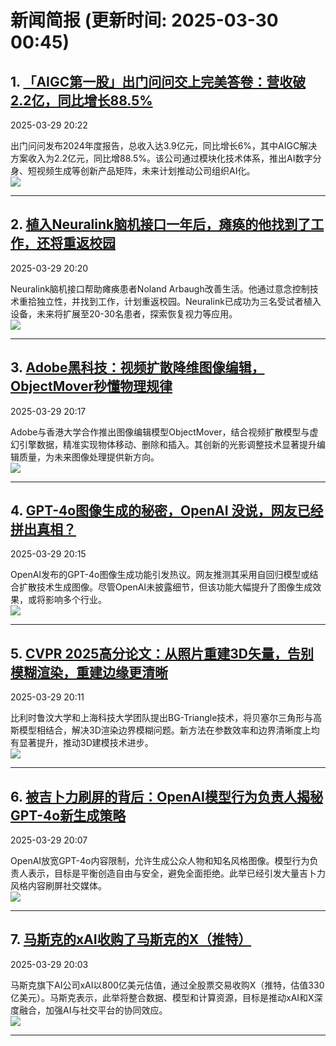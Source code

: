 # 新闻简报 (更新时间: 2025-03-30 00:45)

## 1. [「AIGC第一股」出门问问交上完美答卷：营收破2.2亿，同比增长88.5%](https://www.jiqizhixin.com/articles/2025-03-29-7)   
2025-03-29 20:22  

出门问问发布2024年度报告，总收入达3.9亿元，同比增长6%，其中AIGC解决方案收入为2.2亿元，同比增88.5%。该公司通过模块化技术体系，推出AI数字分身、短视频生成等创新产品矩阵，未来计划推动公司组织AI化。  
![](https://image.jiqizhixin.com/uploads/editor/a380ef4d-5f4b-409c-bbe3-28ed1d42f348/640.png)  

---

## 2. [植入Neuralink脑机接口一年后，瘫痪的他找到了工作，还将重返校园](https://www.jiqizhixin.com/articles/2025-03-29-6)   
2025-03-29 20:20  

Neuralink脑机接口帮助瘫痪患者Noland Arbaugh改善生活。他通过意念控制技术重拾独立性，并找到工作，计划重返校园。Neuralink已成功为三名受试者植入设备，未来将扩展至20-30名患者，探索恢复视力等应用。  
![](https://image.jiqizhixin.com/uploads/editor/e5cdc4a4-d2cf-43d5-a5e6-5585a8f54911/640.png)  

---

## 3. [Adobe黑科技：视频扩散降维图像编辑，ObjectMover秒懂物理规律](https://www.jiqizhixin.com/articles/2025-03-29-5)   
2025-03-29 20:17  

Adobe与香港大学合作推出图像编辑模型ObjectMover，结合视频扩散模型与虚幻引擎数据，精准实现物体移动、删除和插入。其创新的光影调整技术显著提升编辑质量，为未来图像处理提供新方向。  
![](https://image.jiqizhixin.com/uploads/editor/264c59f6-1677-4f39-be66-cb5571a32a01/640.png)  

---

## 4. [GPT-4o图像生成的秘密，OpenAI 没说，网友已经拼出真相？](https://www.jiqizhixin.com/articles/2025-03-29-4)   
2025-03-29 20:15  

OpenAI发布的GPT-4o图像生成功能引发热议。网友推测其采用自回归模型或结合扩散技术生成图像。尽管OpenAI未披露细节，但该功能大幅提升了图像生成效果，或将影响多个行业。  
![](https://image.jiqizhixin.com/uploads/editor/4c8cb6b6-3120-4b5d-af5e-7377d8a256dd/640.png)  

---

## 5. [CVPR 2025高分论文：从照片重建3D矢量，告别模糊渲染，重建边缘更清晰](https://www.jiqizhixin.com/articles/2025-03-29-3)   
2025-03-29 20:11  

比利时鲁汶大学和上海科技大学团队提出BG-Triangle技术，将贝塞尔三角形与高斯模型相结合，解决3D渲染边界模糊问题。新方法在参数效率和边界清晰度上均有显著提升，推动3D建模技术进步。  
![](https://image.jiqizhixin.com/uploads/editor/fe6ae231-d804-4533-b343-12624f6fb9aa/640.png)  

---

## 6. [被吉卜力刷屏的背后：OpenAI模型行为负责人揭秘GPT-4o新生成策略](https://www.jiqizhixin.com/articles/2025-03-29-2)   
2025-03-29 20:07  

OpenAI放宽GPT-4o内容限制，允许生成公众人物和知名风格图像。模型行为负责人表示，目标是平衡创造自由与安全，避免全面拒绝。此举已经引发大量吉卜力风格内容刷屏社交媒体。  
![](https://image.jiqizhixin.com/uploads/editor/cc7c0769-68ad-4764-89d1-09c10fec3bfa/640.png)  

---

## 7. [马斯克的xAI收购了马斯克的X（推特）](https://www.jiqizhixin.com/articles/2025-03-29)   
2025-03-29 20:03  

马斯克旗下AI公司xAI以800亿美元估值，通过全股票交易收购X（推特，估值330亿美元）。马斯克表示，此举将整合数据、模型和计算资源，目标是推动xAI和X深度融合，加强AI与社交平台的协同效应。  
![](https://image.jiqizhixin.com/uploads/editor/984608f3-eb24-4a94-8cee-038109fabb35/640.png)  

---


